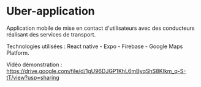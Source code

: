 # Uber-application

Application mobile de mise en contact d'utilisateurs avec des conducteurs réalisant des services de transport.

Technologies utilisées : React native - Expo - Firebase - Google Maps Platform.

Vidéo démonstration : https://drive.google.com/file/d/1gU96DJGP1KhL6mByqShS8KIkm_q-S-tT/view?usp=sharing
